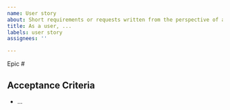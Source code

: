 ```yaml
---
name: User story
about: Short requirements or requests written from the perspective of an end user.
title: As a user, ...
labels: user story
assignees: ''

---
```


Epic #

## Acceptance Criteria
- ...

